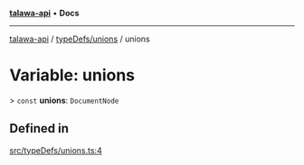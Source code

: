 [**talawa-api**](../../../README.md) • **Docs**

***

[talawa-api](../../../modules.md) / [typeDefs/unions](../README.md) / unions

# Variable: unions

\> `const` **unions**: `DocumentNode`

## Defined in

[src/typeDefs/unions.ts:4](https://github.com/PalisadoesFoundation/talawa-api/blob/0e711c6a6b57f55ab5776fc9c8edfc5ebc0b3d70/src/typeDefs/unions.ts#L4)

